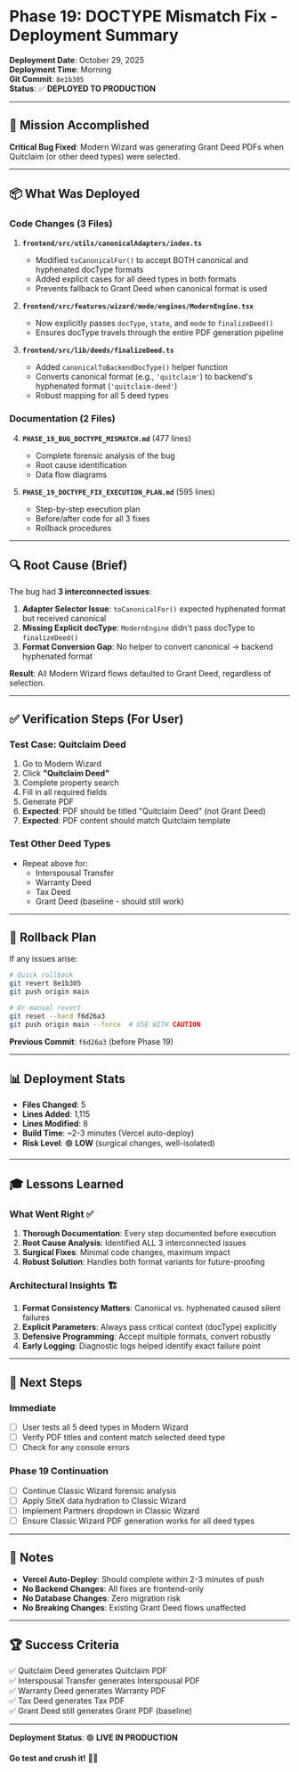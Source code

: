 # Phase 19: DOCTYPE Mismatch Fix - Deployment Summary

**Deployment Date**: October 29, 2025  
**Deployment Time**: Morning  
**Git Commit**: `8e1b305`  
**Status**: ✅ **DEPLOYED TO PRODUCTION**

---

## 🎯 Mission Accomplished

**Critical Bug Fixed**: Modern Wizard was generating Grant Deed PDFs when Quitclaim (or other deed types) were selected.

---

## 📦 What Was Deployed

### Code Changes (3 Files)

1. **`frontend/src/utils/canonicalAdapters/index.ts`**
   - Modified `toCanonicalFor()` to accept BOTH canonical and hyphenated docType formats
   - Added explicit cases for all deed types in both formats
   - Prevents fallback to Grant Deed when canonical format is used

2. **`frontend/src/features/wizard/mode/engines/ModernEngine.tsx`**
   - Now explicitly passes `docType`, `state`, and `mode` to `finalizeDeed()`
   - Ensures docType travels through the entire PDF generation pipeline

3. **`frontend/src/lib/deeds/finalizeDeed.ts`**
   - Added `canonicalToBackendDocType()` helper function
   - Converts canonical format (e.g., `'quitclaim'`) to backend's hyphenated format (`'quitclaim-deed'`)
   - Robust mapping for all 5 deed types

### Documentation (2 Files)

4. **`PHASE_19_BUG_DOCTYPE_MISMATCH.md`** (477 lines)
   - Complete forensic analysis of the bug
   - Root cause identification
   - Data flow diagrams

5. **`PHASE_19_DOCTYPE_FIX_EXECUTION_PLAN.md`** (595 lines)
   - Step-by-step execution plan
   - Before/after code for all 3 fixes
   - Rollback procedures

---

## 🔍 Root Cause (Brief)

The bug had **3 interconnected issues**:

1. **Adapter Selector Issue**: `toCanonicalFor()` expected hyphenated format but received canonical
2. **Missing Explicit docType**: `ModernEngine` didn't pass docType to `finalizeDeed()`
3. **Format Conversion Gap**: No helper to convert canonical → backend hyphenated format

**Result**: All Modern Wizard flows defaulted to Grant Deed, regardless of selection.

---

## ✅ Verification Steps (For User)

### Test Case: Quitclaim Deed
1. Go to Modern Wizard
2. Click **"Quitclaim Deed"**
3. Complete property search
4. Fill in all required fields
5. Generate PDF
6. **Expected**: PDF should be titled "Quitclaim Deed" (not Grant Deed)
7. **Expected**: PDF content should match Quitclaim template

### Test Other Deed Types
- Repeat above for:
  - Interspousal Transfer
  - Warranty Deed
  - Tax Deed
  - Grant Deed (baseline - should still work)

---

## 🔄 Rollback Plan

If any issues arise:

```bash
# Quick rollback
git revert 8e1b305
git push origin main

# Or manual revert
git reset --hard f6d26a3
git push origin main --force  # USE WITH CAUTION
```

**Previous Commit**: `f6d26a3` (before Phase 19)

---

## 📊 Deployment Stats

- **Files Changed**: 5
- **Lines Added**: 1,115
- **Lines Modified**: 8
- **Build Time**: ~2-3 minutes (Vercel auto-deploy)
- **Risk Level**: 🟢 **LOW** (surgical changes, well-isolated)

---

## 🎓 Lessons Learned

### What Went Right ✅
1. **Thorough Documentation**: Every step documented before execution
2. **Root Cause Analysis**: Identified ALL 3 interconnected issues
3. **Surgical Fixes**: Minimal code changes, maximum impact
4. **Robust Solution**: Handles both format variants for future-proofing

### Architectural Insights 🏗️
1. **Format Consistency Matters**: Canonical vs. hyphenated caused silent failures
2. **Explicit Parameters**: Always pass critical context (docType) explicitly
3. **Defensive Programming**: Accept multiple formats, convert robustly
4. **Early Logging**: Diagnostic logs helped identify exact failure point

---

## 🚀 Next Steps

### Immediate
- [ ] User tests all 5 deed types in Modern Wizard
- [ ] Verify PDF titles and content match selected deed type
- [ ] Check for any console errors

### Phase 19 Continuation
- [ ] Continue Classic Wizard forensic analysis
- [ ] Apply SiteX data hydration to Classic Wizard
- [ ] Implement Partners dropdown in Classic Wizard
- [ ] Ensure Classic Wizard PDF generation works for all deed types

---

## 📝 Notes

- **Vercel Auto-Deploy**: Should complete within 2-3 minutes of push
- **No Backend Changes**: All fixes are frontend-only
- **No Database Changes**: Zero migration risk
- **No Breaking Changes**: Existing Grant Deed flows unaffected

---

## 🏆 Success Criteria

✅ Quitclaim Deed generates Quitclaim PDF  
✅ Interspousal Transfer generates Interspousal PDF  
✅ Warranty Deed generates Warranty PDF  
✅ Tax Deed generates Tax PDF  
✅ Grant Deed still generates Grant PDF (baseline)  

---

**Deployment Status**: 🟢 **LIVE IN PRODUCTION**

**Go test and crush it!** 🚀💪

